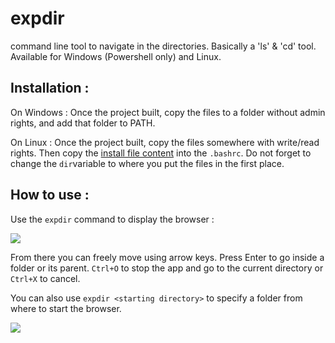 # expdir
command line tool to navigate in the directories. Basically a 'ls' &amp; 'cd' tool.
Available for Windows (Powershell only) and Linux.

## Installation :

On Windows :
Once the project built, copy the files to a folder without admin rights, and add that folder to PATH.

On Linux :
Once the project built, copy the files somewhere with write/read rights. Then copy the [install file content](https://github.com/WildGoat07/expdir/blob/master/install) into the `.bashrc`. Do not forget to change the `dir`variable to where you put the files in the first place.

## How to use :

Use the `expdir` command to display the browser :

![](https://i.gyazo.com/823840fca845e9ae86f78ad76dfbfc06.png)

From there you can freely move using arrow keys. Press Enter to go inside a folder or its parent. `Ctrl+O` to stop the app and go to the current directory or `Ctrl+X` to cancel.

You can also use `expdir <starting directory>` to specify a folder from where to start the browser.

![](https://i.gyazo.com/957d7dc7789260a571c4ff7f5ae2c7ed.png)

